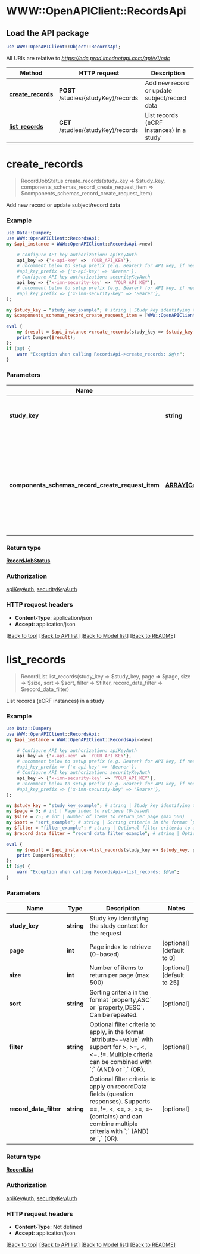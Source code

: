 # WWW::OpenAPIClient::RecordsApi

## Load the API package
```perl
use WWW::OpenAPIClient::Object::RecordsApi;
```

All URIs are relative to *https://edc.prod.imednetapi.com/api/v1/edc*

Method | HTTP request | Description
------------- | ------------- | -------------
[**create_records**](RecordsApi.md#create_records) | **POST** /studies/{studyKey}/records | Add new record or update subject/record data
[**list_records**](RecordsApi.md#list_records) | **GET** /studies/{studyKey}/records | List records (eCRF instances) in a study


# **create_records**
> RecordJobStatus create_records(study_key => $study_key, components_schemas_record_create_request_item => $components_schemas_record_create_request_item)

Add new record or update subject/record data

### Example
```perl
use Data::Dumper;
use WWW::OpenAPIClient::RecordsApi;
my $api_instance = WWW::OpenAPIClient::RecordsApi->new(

    # Configure API key authorization: apiKeyAuth
    api_key => {'x-api-key' => 'YOUR_API_KEY'},
    # uncomment below to setup prefix (e.g. Bearer) for API key, if needed
    #api_key_prefix => {'x-api-key' => 'Bearer'},
    # Configure API key authorization: securityKeyAuth
    api_key => {'x-imn-security-key' => 'YOUR_API_KEY'},
    # uncomment below to setup prefix (e.g. Bearer) for API key, if needed
    #api_key_prefix => {'x-imn-security-key' => 'Bearer'},
);

my $study_key = "study_key_example"; # string | Study key identifying the study context for the request
my $components_schemas_record_create_request_item = [WWW::OpenAPIClient::Object::ARRAY[ComponentsSchemasRecordCreateRequestItem]->new()]; # ARRAY[ComponentsSchemasRecordCreateRequestItem] | An array of record objects defining the operation to perform (subject registration, record creation, or scheduled record update).

eval {
    my $result = $api_instance->create_records(study_key => $study_key, components_schemas_record_create_request_item => $components_schemas_record_create_request_item);
    print Dumper($result);
};
if ($@) {
    warn "Exception when calling RecordsApi->create_records: $@\n";
}
```

### Parameters

Name | Type | Description  | Notes
------------- | ------------- | ------------- | -------------
 **study_key** | **string**| Study key identifying the study context for the request | 
 **components_schemas_record_create_request_item** | [**ARRAY[ComponentsSchemasRecordCreateRequestItem]**](ComponentsSchemasRecordCreateRequestItem.md)| An array of record objects defining the operation to perform (subject registration, record creation, or scheduled record update). | 

### Return type

[**RecordJobStatus**](RecordJobStatus.md)

### Authorization

[apiKeyAuth](../README.md#apiKeyAuth), [securityKeyAuth](../README.md#securityKeyAuth)

### HTTP request headers

 - **Content-Type**: application/json
 - **Accept**: application/json

[[Back to top]](#) [[Back to API list]](../README.md#documentation-for-api-endpoints) [[Back to Model list]](../README.md#documentation-for-models) [[Back to README]](../README.md)

# **list_records**
> RecordList list_records(study_key => $study_key, page => $page, size => $size, sort => $sort, filter => $filter, record_data_filter => $record_data_filter)

List records (eCRF instances) in a study

### Example
```perl
use Data::Dumper;
use WWW::OpenAPIClient::RecordsApi;
my $api_instance = WWW::OpenAPIClient::RecordsApi->new(

    # Configure API key authorization: apiKeyAuth
    api_key => {'x-api-key' => 'YOUR_API_KEY'},
    # uncomment below to setup prefix (e.g. Bearer) for API key, if needed
    #api_key_prefix => {'x-api-key' => 'Bearer'},
    # Configure API key authorization: securityKeyAuth
    api_key => {'x-imn-security-key' => 'YOUR_API_KEY'},
    # uncomment below to setup prefix (e.g. Bearer) for API key, if needed
    #api_key_prefix => {'x-imn-security-key' => 'Bearer'},
);

my $study_key = "study_key_example"; # string | Study key identifying the study context for the request
my $page = 0; # int | Page index to retrieve (0-based)
my $size = 25; # int | Number of items to return per page (max 500)
my $sort = "sort_example"; # string | Sorting criteria in the format `property,ASC` or `property,DESC`. Can be repeated.
my $filter = "filter_example"; # string | Optional filter criteria to apply, in the format `attribute==value` with support for >, >=, <, <=, !=. Multiple criteria can be combined with `;` (AND) or `,` (OR).
my $record_data_filter = "record_data_filter_example"; # string | Optional filter criteria to apply on recordData fields (question responses). Supports ==, !=, <, <=, >, >=, =~ (contains) and can combine multiple criteria with `;` (AND) or `,` (OR).

eval {
    my $result = $api_instance->list_records(study_key => $study_key, page => $page, size => $size, sort => $sort, filter => $filter, record_data_filter => $record_data_filter);
    print Dumper($result);
};
if ($@) {
    warn "Exception when calling RecordsApi->list_records: $@\n";
}
```

### Parameters

Name | Type | Description  | Notes
------------- | ------------- | ------------- | -------------
 **study_key** | **string**| Study key identifying the study context for the request | 
 **page** | **int**| Page index to retrieve (0-based) | [optional] [default to 0]
 **size** | **int**| Number of items to return per page (max 500) | [optional] [default to 25]
 **sort** | **string**| Sorting criteria in the format &#x60;property,ASC&#x60; or &#x60;property,DESC&#x60;. Can be repeated. | [optional] 
 **filter** | **string**| Optional filter criteria to apply, in the format &#x60;attribute&#x3D;&#x3D;value&#x60; with support for &gt;, &gt;&#x3D;, &lt;, &lt;&#x3D;, !&#x3D;. Multiple criteria can be combined with &#x60;;&#x60; (AND) or &#x60;,&#x60; (OR). | [optional] 
 **record_data_filter** | **string**| Optional filter criteria to apply on recordData fields (question responses). Supports &#x3D;&#x3D;, !&#x3D;, &lt;, &lt;&#x3D;, &gt;, &gt;&#x3D;, &#x3D;~ (contains) and can combine multiple criteria with &#x60;;&#x60; (AND) or &#x60;,&#x60; (OR). | [optional] 

### Return type

[**RecordList**](RecordList.md)

### Authorization

[apiKeyAuth](../README.md#apiKeyAuth), [securityKeyAuth](../README.md#securityKeyAuth)

### HTTP request headers

 - **Content-Type**: Not defined
 - **Accept**: application/json

[[Back to top]](#) [[Back to API list]](../README.md#documentation-for-api-endpoints) [[Back to Model list]](../README.md#documentation-for-models) [[Back to README]](../README.md)

